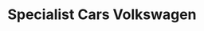 ---
title: "Specialist Cars Volkswagen"
url: /dunfermline/specialist-cars-volkswagen/
shop: car repair
---